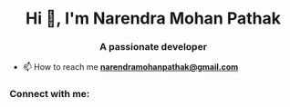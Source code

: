 <h1 align="center">Hi 👋, I'm Narendra Mohan Pathak</h1>
<h3 align="center">A passionate developer</h3>

- 📫 How to reach me **narendramohanpathak@gmail.com**

<h3 align="left">Connect with me:</h3>
<p align="left">
</p>
